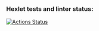 ### Hexlet tests and linter status:
[![Actions Status](https://github.com/OlegJM/frontend-project-lvl1/workflows/hexlet-check/badge.svg)](https://github.com/OlegJM/frontend-project-lvl1/actions)